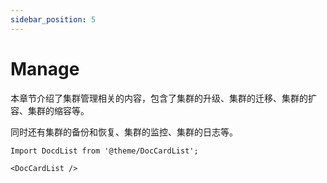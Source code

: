 ```yaml
---
sidebar_position: 5
---
```


# Manage

本章节介绍了集群管理相关的内容，包含了集群的升级、集群的迁移、集群的扩容、集群的缩容等。

同时还有集群的备份和恢复、集群的监控、集群的日志等。

```mdx-code-block
Import DocdList from '@theme/DocCardList';

<DocCardList />
```
